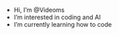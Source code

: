 - Hi, I’m @Videoms
- I’m interested in coding and AI
- I’m currently learning how to code

<script> type='text/javascript' 
        src='https://storage.ko-fi.com/cdn/widget/Widget_2.js'>
</script>
<script type='text/javascript'>
  kofiwidget2.init('Support Me on Ko-fi!', '#29abe0', 'N4N24JBNR')
  ;kofiwidget2.draw();
</script> 
<!---
Videoms/Videoms is a ✨ special ✨ repository because its `README.md` (this file) appears on your GitHub profile.
You can click the Preview link to take a look at your changes.
--->
